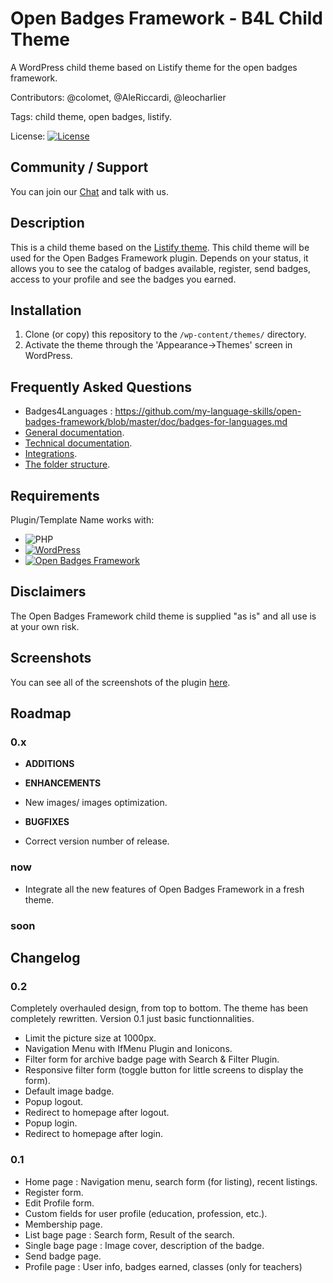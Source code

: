 # Open Badges Framework - B4L Child Theme
A WordPress child theme based on Listify theme for the open badges framework.

Contributors: @colomet, @AleRiccardi, @leocharlier

Tags: child theme, open badges, listify.

License:  [![License](https://img.shields.io/badge/license-GPL--2.0%2B-red.svg)](https://github.com/Books4Languages/pressbooks-metadata-related_content/blob/master/license.txt)

## Community / Support

You can join our [Chat](https://gitter.im/open-badges-framework "chat" ) and talk with us.

## Description

This is a child theme based on the [Listify theme](http://listify.astoundify.com/). This child theme will be used for the Open Badges Framework plugin. Depends on your status, it allows you to see the catalog of badges available, register, send badges, access to your profile and see the badges you earned.

## Installation

1. Clone (or copy) this repository to the `/wp-content/themes/` directory.
1. Activate the theme through the 'Appearance->Themes' screen in WordPress.

## Frequently Asked Questions

* Badges4Languages : https://github.com/my-language-skills/open-badges-framework/blob/master/doc/badges-for-languages.md
* [General documentation](doc/documentation-general.md).
* [Technical documentation](doc/documentation-technical.md).
* [Integrations](doc/documentation-integrations.md).
* [The folder structure](doc/folder-structure.md).

## Requirements

Plugin/Template Name works with:

 * ![PHP](https://img.shields.io/badge/PHP-7.0-blue.svg)
 * [![WordPress](https://img.shields.io/badge/Wordpress-4.9.5-green.svg)](https://codex.wordpress.org/Version_4.9.5)
 * [![Open Badges Framework](https://img.shields.io/badge/Open%20Badges%20Framework-1.0-brightgreen.svg)](https://github.com/my-language-skills/open-badges-framework/releases/tag/1.0)

## Disclaimers

The Open Badges Framework child theme is supplied "as is" and all use is at your own risk.

## Screenshots

You can see all of the screenshots of the plugin [here](doc/screenshots.md "screenshots").

## Roadmap

### 0.x

 * **ADDITIONS**

 * **ENHANCEMENTS**
  * New images/ images optimization.

 * **BUGFIXES**
  * Correct version number of release.

### now
 * Integrate all the new features of Open Badges Framework in a fresh theme.

### soon

## Changelog

### 0.2
Completely overhauled design, from top to bottom. The theme has been completely rewritten. Version 0.1 just basic functionnalities.
 * Limit the picture size at 1000px.
 * Navigation Menu with IfMenu Plugin and Ionicons.
 * Filter form for archive badge page with Search & Filter Plugin.
 * Responsive filter form (toggle button for little screens to display the form).
 * Default image badge.
 * Popup logout.
 * Redirect to homepage after logout.
 * Popup login.
 * Redirect to homepage after login.

### 0.1
 * Home page : Navigation menu, search form (for listing), recent listings.
 * Register form.
 * Edit Profile form.
 * Custom fields for user profile (education, profession, etc.).
 * Membership page.
 * List bage page : Search form, Result of the search.
 * Single bage page : Image cover, description of the badge.
 * Send badge page.
 * Profile page : User info, badges earned, classes (only for teachers)
